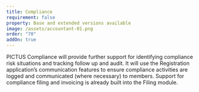 ```yaml
---
title: Compliance
requirement: false
property: Base and extended versions available
image: /assets/accountant-01.png
order: "70"
addOn: true
---
```

PICTUS Compliance will provide further support for identifying compliance risk situations and tracking follow up and audit. It will use the Registration application’s communication features to ensure compliance activities are logged and communicated (where necessary) to members. Support for compliance filing and invoicing is already built into the Filing module.